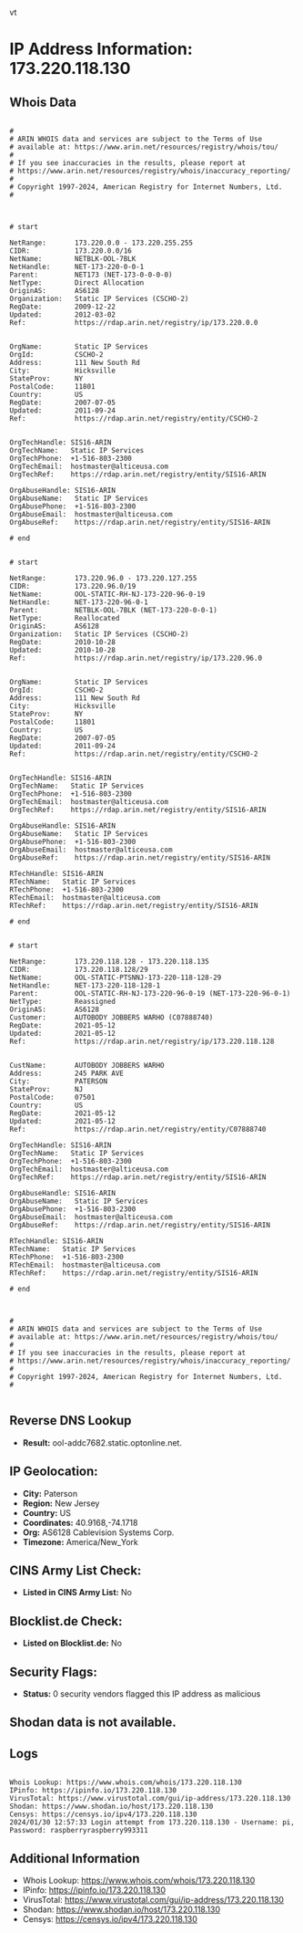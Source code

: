 vt
# IP Address Information: 173.220.118.130

## Whois Data
```

#
# ARIN WHOIS data and services are subject to the Terms of Use
# available at: https://www.arin.net/resources/registry/whois/tou/
#
# If you see inaccuracies in the results, please report at
# https://www.arin.net/resources/registry/whois/inaccuracy_reporting/
#
# Copyright 1997-2024, American Registry for Internet Numbers, Ltd.
#



# start

NetRange:       173.220.0.0 - 173.220.255.255
CIDR:           173.220.0.0/16
NetName:        NETBLK-OOL-7BLK
NetHandle:      NET-173-220-0-0-1
Parent:         NET173 (NET-173-0-0-0-0)
NetType:        Direct Allocation
OriginAS:       AS6128
Organization:   Static IP Services (CSCHO-2)
RegDate:        2009-12-22
Updated:        2012-03-02
Ref:            https://rdap.arin.net/registry/ip/173.220.0.0


OrgName:        Static IP Services
OrgId:          CSCHO-2
Address:        111 New South Rd
City:           Hicksville
StateProv:      NY
PostalCode:     11801
Country:        US
RegDate:        2007-07-05
Updated:        2011-09-24
Ref:            https://rdap.arin.net/registry/entity/CSCHO-2


OrgTechHandle: SIS16-ARIN
OrgTechName:   Static IP Services
OrgTechPhone:  +1-516-803-2300 
OrgTechEmail:  hostmaster@alticeusa.com
OrgTechRef:    https://rdap.arin.net/registry/entity/SIS16-ARIN

OrgAbuseHandle: SIS16-ARIN
OrgAbuseName:   Static IP Services
OrgAbusePhone:  +1-516-803-2300 
OrgAbuseEmail:  hostmaster@alticeusa.com
OrgAbuseRef:    https://rdap.arin.net/registry/entity/SIS16-ARIN

# end


# start

NetRange:       173.220.96.0 - 173.220.127.255
CIDR:           173.220.96.0/19
NetName:        OOL-STATIC-RH-NJ-173-220-96-0-19
NetHandle:      NET-173-220-96-0-1
Parent:         NETBLK-OOL-7BLK (NET-173-220-0-0-1)
NetType:        Reallocated
OriginAS:       AS6128
Organization:   Static IP Services (CSCHO-2)
RegDate:        2010-10-28
Updated:        2010-10-28
Ref:            https://rdap.arin.net/registry/ip/173.220.96.0


OrgName:        Static IP Services
OrgId:          CSCHO-2
Address:        111 New South Rd
City:           Hicksville
StateProv:      NY
PostalCode:     11801
Country:        US
RegDate:        2007-07-05
Updated:        2011-09-24
Ref:            https://rdap.arin.net/registry/entity/CSCHO-2


OrgTechHandle: SIS16-ARIN
OrgTechName:   Static IP Services
OrgTechPhone:  +1-516-803-2300 
OrgTechEmail:  hostmaster@alticeusa.com
OrgTechRef:    https://rdap.arin.net/registry/entity/SIS16-ARIN

OrgAbuseHandle: SIS16-ARIN
OrgAbuseName:   Static IP Services
OrgAbusePhone:  +1-516-803-2300 
OrgAbuseEmail:  hostmaster@alticeusa.com
OrgAbuseRef:    https://rdap.arin.net/registry/entity/SIS16-ARIN

RTechHandle: SIS16-ARIN
RTechName:   Static IP Services
RTechPhone:  +1-516-803-2300 
RTechEmail:  hostmaster@alticeusa.com
RTechRef:    https://rdap.arin.net/registry/entity/SIS16-ARIN

# end


# start

NetRange:       173.220.118.128 - 173.220.118.135
CIDR:           173.220.118.128/29
NetName:        OOL-STATIC-PTSNNJ-173-220-118-128-29
NetHandle:      NET-173-220-118-128-1
Parent:         OOL-STATIC-RH-NJ-173-220-96-0-19 (NET-173-220-96-0-1)
NetType:        Reassigned
OriginAS:       AS6128
Customer:       AUTOBODY JOBBERS WARHO (C07888740)
RegDate:        2021-05-12
Updated:        2021-05-12
Ref:            https://rdap.arin.net/registry/ip/173.220.118.128


CustName:       AUTOBODY JOBBERS WARHO
Address:        245 PARK AVE
City:           PATERSON
StateProv:      NJ
PostalCode:     07501
Country:        US
RegDate:        2021-05-12
Updated:        2021-05-12
Ref:            https://rdap.arin.net/registry/entity/C07888740

OrgTechHandle: SIS16-ARIN
OrgTechName:   Static IP Services
OrgTechPhone:  +1-516-803-2300 
OrgTechEmail:  hostmaster@alticeusa.com
OrgTechRef:    https://rdap.arin.net/registry/entity/SIS16-ARIN

OrgAbuseHandle: SIS16-ARIN
OrgAbuseName:   Static IP Services
OrgAbusePhone:  +1-516-803-2300 
OrgAbuseEmail:  hostmaster@alticeusa.com
OrgAbuseRef:    https://rdap.arin.net/registry/entity/SIS16-ARIN

RTechHandle: SIS16-ARIN
RTechName:   Static IP Services
RTechPhone:  +1-516-803-2300 
RTechEmail:  hostmaster@alticeusa.com
RTechRef:    https://rdap.arin.net/registry/entity/SIS16-ARIN

# end



#
# ARIN WHOIS data and services are subject to the Terms of Use
# available at: https://www.arin.net/resources/registry/whois/tou/
#
# If you see inaccuracies in the results, please report at
# https://www.arin.net/resources/registry/whois/inaccuracy_reporting/
#
# Copyright 1997-2024, American Registry for Internet Numbers, Ltd.
#


```
## Reverse DNS Lookup
- **Result:** ool-addc7682.static.optonline.net.

## IP Geolocation:
- **City:** Paterson
- **Region:** New Jersey
- **Country:** US
- **Coordinates:** 40.9168,-74.1718
- **Org:** AS6128 Cablevision Systems Corp.
- **Timezone:** America/New_York

## CINS Army List Check:
- **Listed in CINS Army List:** 
No

## Blocklist.de Check:
- **Listed on Blocklist.de:** 
No

## Security Flags:
- **Status:** 0 security vendors flagged this IP address as malicious

## Shodan data is not available.

## Logs
```

Whois Lookup: https://www.whois.com/whois/173.220.118.130
IPinfo: https://ipinfo.io/173.220.118.130
VirusTotal: https://www.virustotal.com/gui/ip-address/173.220.118.130
Shodan: https://www.shodan.io/host/173.220.118.130
Censys: https://censys.io/ipv4/173.220.118.130
2024/01/30 12:57:33 Login attempt from 173.220.118.130 - Username: pi, Password: raspberryraspberry993311

```
## Additional Information
- Whois Lookup: https://www.whois.com/whois/173.220.118.130
- IPinfo: https://ipinfo.io/173.220.118.130
- VirusTotal: https://www.virustotal.com/gui/ip-address/173.220.118.130
- Shodan: https://www.shodan.io/host/173.220.118.130
- Censys: https://censys.io/ipv4/173.220.118.130

